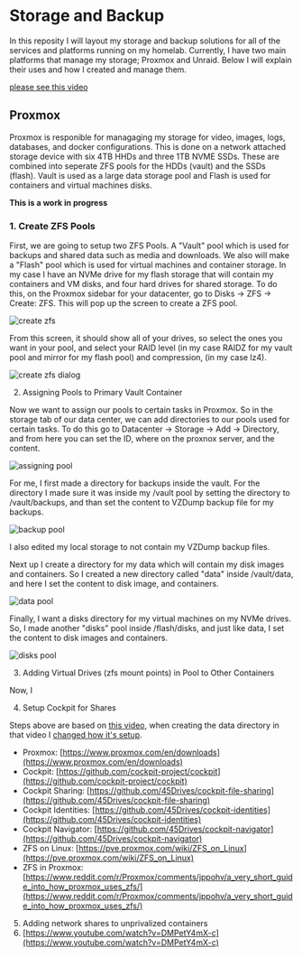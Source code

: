 # Storage and Backup
In this reposity I will layout my storage and backup solutions for all of the services and platforms running on my homelab. Currently, I have two main platforms that manage my storage; Proxmox and Unraid. Below I will explain their uses and how I created and manage them.

[please see this video](https://youtu.be/zLFB6ulC0Fg)

## Proxmox
Proxmox is responible for managaging my storage for video, images, logs, databases, and docker configurations. This is done on a network attached storage device with six 4TB HHDs and three 1TB NVME SSDs. These are combined into seperate ZFS pools for the HDDs (vault) and the SSDs (flash). Vault is used as a large data storage pool and Flash is used for containers and virtual machines disks.

__This is a work in progress__

### 1. Create ZFS Pools

First, we are going to setup two ZFS Pools. A "Vault" pool which is used for backups and shared data such as media and downloads. We also will make a "Flash" pool which is used for virtual machines and container storage. In my case I have an NVMe drive for my flash storage that will contain my containers and VM disks, and four hard drives for shared storage. To do this, on the Proxmox sidebar for your datacenter, go to Disks -> ZFS -> Create: ZFS. This will pop up the screen to create a ZFS pool.

![create zfs](https://github.com/TechHutTV/homelab/blob/main/storage/createzfs.png)

From this screen, it should show all of your drives, so select the ones you want in your pool, and select your RAID level (in my case RAIDZ for my vault pool and mirror for my flash pool) and compression, (in my case lz4). 

![create zfs dialog](https://github.com/TechHutTV/homelab/blob/main/storage/createzfsdialog.png)

2. Assigning Pools to Primary Vault Container

Now we want to assign our pools to certain tasks in Proxmox. So in the storage tab of our data center, we can add directories to our pools used for certain tasks. To do this go to Datacenter -> Storage -> Add -> Directory, and from here you can set the ID, where on the proxnox server, and the content.

![assigning pool](https://github.com/TechHutTV/homelab/blob/main/storage/assigningpool.png)

For me, I first made a directory for backups inside the vault. For the directory I made sure it was inside my /vault pool by setting the directory to /vault/backups, and than set the content to VZDump backup file for my backups.

![backup pool](https://github.com/TechHutTV/homelab/blob/main/storage/backuppool.png)

I also edited my local storage to not contain my VZDump backup files.

Next up I create a directory for my data which will contain my disk images and containers. So I created a new directory called "data" inside /vault/data, and here I set the content to disk image, and containers.

![data pool](https://github.com/TechHutTV/homelab/blob/main/storage/datapool.png)

Finally, I want a disks directory for my virtual machines on my NVMe drives. So, I made another "disks" pool inside /flash/disks, and just like data, I set the content to disk images and containers.

![disks pool](https://github.com/TechHutTV/homelab/blob/main/storage/diskspool.png)

3. Adding Virtual Drives (zfs mount points) in Pool to Other Containers

Now, I

4. Setup Cockpit for Shares

Steps above are based on [this video](https://www.youtube.com/watch?v=zLFB6ulC0Fg), when creating the data directory in that video I [changed how it's setup](https://www.youtube.com/watch?v=ObgzcKlozWQ).

* Proxmox: [https://www.proxmox.com/en/downloads](https://www.proxmox.com/en/downloads)
* Cockpit: [https://github.com/cockpit-project/cockpit](https://github.com/cockpit-project/cockpit)
* Cockpit Sharing: [https://github.com/45Drives/cockpit-file-sharing](https://github.com/45Drives/cockpit-file-sharing)
* Cockpit Identities: [https://github.com/45Drives/cockpit-identities](https://github.com/45Drives/cockpit-identities)
* Cockpit Navigator: [https://github.com/45Drives/cockpit-navigator](https://github.com/45Drives/cockpit-navigator)
* ZFS on Linux: [https://pve.proxmox.com/wiki/ZFS_on_Linux](https://pve.proxmox.com/wiki/ZFS_on_Linux)
* ZFS in Proxmox: [https://www.reddit.com/r/Proxmox/comments/jppohv/a_very_short_guide_into_how_proxmox_uses_zfs/](https://www.reddit.com/r/Proxmox/comments/jppohv/a_very_short_guide_into_how_proxmox_uses_zfs/)

5. Adding network shares to unprivalized containers
6. [https://www.youtube.com/watch?v=DMPetY4mX-c](https://www.youtube.com/watch?v=DMPetY4mX-c)
